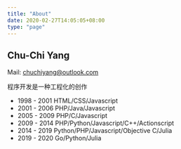 ```yaml
---
title: "About"
date: 2020-02-27T14:05:05+08:00
type: "page"
---
```


## Chu-Chi Yang

Mail: [chuchiyang@outlook.com](mailto:chuchiyang@outlook.com)

程序开发是一种工程化的创作

* 1998 - 2001 HTML/CSS/Javascript
* 2001 - 2006 PHP/Java/Javascript
* 2005 - 2009 PHP/C/Javascript
* 2009 - 2014 PHP/Python/Javascript/C++/Actionscript
* 2014 - 2019 Python/PHP/Javascript/Objective C/Julia
* 2019 - 2020 Go/Python/Julia
